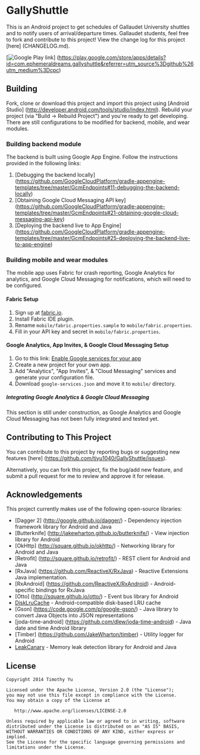 # GallyShuttle

This is an Android project to get schedules of Gallaudet University shuttles and to notify users of
arrival/departure times. Gallaudet students, feel free to fork and contribute to this project! View
the change log for this project [here] (CHANGELOG.md).

[![Google Play link](https://developer.android.com/images/brand/en_generic_rgb_wo_60.png)]
(https://play.google.com/store/apps/details?id=com.ephemeraldreams.gallyshuttle&referrer=utm_source%3Dgithub%26utm_medium%3Dcpc)

## Building

Fork, clone or download this project and import this project using [Android Studio] (http://developer.android.com/tools/studio/index.html).
Rebuild your project (via "Build → Rebuild Project") and you're ready to get developing. There are
still configurations to be modified for backend, mobile, and wear modules.

### Building backend module

The backend is built using Google App Engine. Follow the instructions provided in the following links:

1. [Debugging the backend locally] (https://github.com/GoogleCloudPlatform/gradle-appengine-templates/tree/master/GcmEndpoints#11-debugging-the-backend-locally)
2. [Obtaining Google Cloud Messaging API key] (https://github.com/GoogleCloudPlatform/gradle-appengine-templates/tree/master/GcmEndpoints#21-obtaining-google-cloud-messaging-api-key)
3. [Deploying the backend live to App Engine] (https://github.com/GoogleCloudPlatform/gradle-appengine-templates/tree/master/GcmEndpoints#25-deploying-the-backend-live-to-app-engine)

### Building mobile and wear modules

The mobile app uses Fabric for crash reporting, Google Analytics for analytics, and Google Cloud
Messaging for notifications, which will need to be configured.

#### Fabric Setup

1. Sign up at [fabric.io](https://get.fabric.io/).
2. Install Fabric IDE plugin.
3. Rename `mobile/fabric.properties.sample` to `mobile/fabric.properties`.
4. Fill in your API key and secret in `mobile/fabric.properties`.

#### Google Analytics, App Invites, & Google Cloud Messaging Setup

1. Go to this link: [Enable Google services for your app](https://developers.google.com/mobile/add?platform=android)
2. Create a new project for your own app.
3. Add "Analytics", "App Invites", & "Cloud Messaging" services and generate your configuration file.
4. Download `google-services.json` and move it to `mobile/` directory.

##### Integrating Google Analytics & Google Cloud Messaging

This section is still under construction, as Google Analytics and Google Cloud Messaging has not been 
fully integrated and tested yet.

## Contributing to This Project

You can contribute to this project by reporting bugs or suggesting new features [here] (https://github.com/tjyu1040/GallyShuttle/issues).

Alternatively, you can fork this project, fix the bug/add new feature, and submit a pull request for
me to review and approve it for release.

## Acknowledgements

This project currently makes use of the following open-source libraries:

- [Dagger 2] (http://google.github.io/dagger/) - Dependency injection framework library for Android and Java
- [Butterknife] (http://jakewharton.github.io/butterknife/) - View injection library for Android
- [OkHttp] (http://square.github.io/okhttp/) - Networking library for Android and Java
- [Retrofit] (http://square.github.io/retrofit/) - REST client for Android and Java
- [RxJava] (https://github.com/ReactiveX/RxJava) - Reactive Extensions Java implementation.
- [RxAndroid] (https://github.com/ReactiveX/RxAndroid) - Android-specific bindings for RxJava
- [Otto] (http://square.github.io/otto/) - Event bus library for Android
- [DiskLruCache](https://github.com/JakeWharton/DiskLruCache) - Android-compatible disk-based LRU cache
- [Gson] (https://code.google.com/p/google-gson/) - Java library to convert Java Objects into JSON representations
- [joda-time-android] (https://github.com/dlew/joda-time-android) - Java date and time Android library
- [Timber] (https://github.com/JakeWharton/timber) - Utility logger for Android
- [LeakCanary](https://github.com/square/leakcanary) - Memory leak detection library for Android and Java

## License

    Copyright 2014 Timothy Yu

    Licensed under the Apache License, Version 2.0 (the "License");
    you may not use this file except in compliance with the License.
    You may obtain a copy of the License at

       http://www.apache.org/licenses/LICENSE-2.0

    Unless required by applicable law or agreed to in writing, software
    distributed under the License is distributed on an "AS IS" BASIS,
    WITHOUT WARRANTIES OR CONDITIONS OF ANY KIND, either express or implied.
    See the License for the specific language governing permissions and
    limitations under the License.